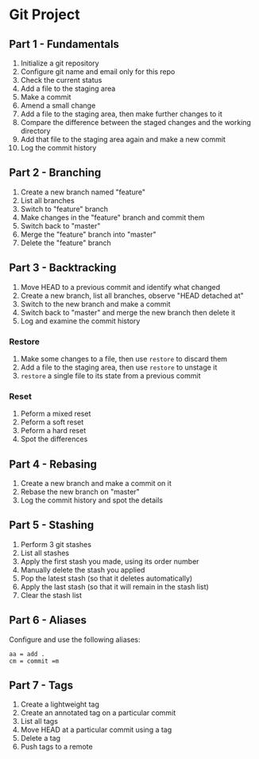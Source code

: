 # Git Project

## Part 1 - Fundamentals

1. Initialize a git repository
2. Configure git name and email only for this repo
3. Check the current status
4. Add a file to the staging area
5. Make a commit
6. Amend a small change
7. Add a file to the staging area, then make further changes to it
8. Compare the difference between the staged changes and the working directory
9. Add that file to the staging area again and make a new commit
10. Log the commit history

## Part 2 - Branching

1. Create a new branch named "feature"
2. List all branches
3. Switch to "feature" branch
4. Make changes in the "feature" branch and commit them
5. Switch back to "master"
6. Merge the "feature" branch into "master"
7. Delete the "feature" branch

## Part 3 - Backtracking

1. Move HEAD to a previous commit and identify what changed
2. Create a new branch, list all branches, observe "HEAD detached at"
3. Switch to the new branch and make a commit
4. Switch back to "master" and merge the new branch then delete it
5. Log and examine the commit history

### Restore

1. Make some changes to a file, then use `restore` to discard them
2. Add a file to the staging area, then use `restore` to unstage it
3. `restore` a single file to its state from a previous commit

### Reset

1. Peform a mixed reset
2. Peform a soft reset
3. Peform a hard reset
4. Spot the differences

## Part 4 - Rebasing

1. Create a new branch and make a commit on it
2. Rebase the new branch on "master"
3. Log the commit history and spot the details

## Part 5 - Stashing

1. Perform 3 git stashes
2. List all stashes
3. Apply the first stash you made, using its order number
4. Manually delete the stash you applied
5. Pop the latest stash (so that it deletes automatically)
6. Apply the last stash (so that it will remain in the stash list)
7. Clear the stash list

## Part 6 - Aliases

Configure and use the following aliases:

```
aa = add .
cm = commit =m
```

## Part 7 - Tags

1. Create a lightweight tag
2. Create an annotated tag on a particular commit
3. List all tags
4. Move HEAD at a particular commit using a tag
5. Delete a tag
6. Push tags to a remote
